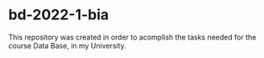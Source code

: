# bd-2022-1-bia

This repository was created in order to acomplish the tasks needed for the course Data Base, in my University.
